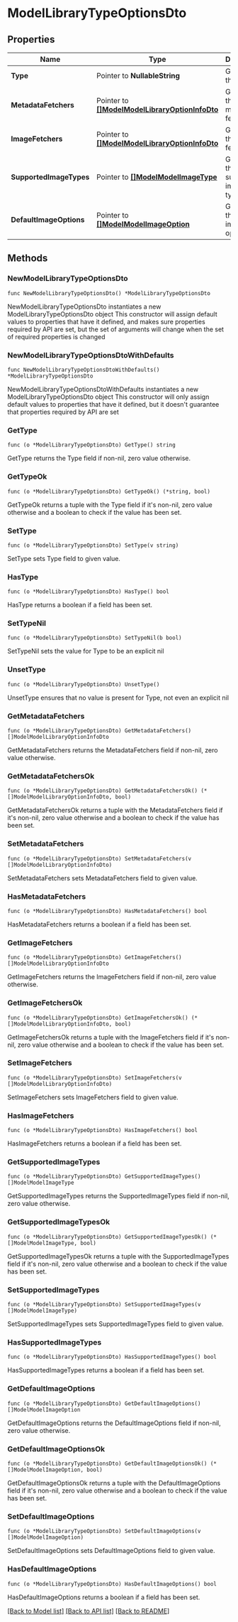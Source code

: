 # ModelLibraryTypeOptionsDto

## Properties

Name | Type | Description | Notes
------------ | ------------- | ------------- | -------------
**Type** | Pointer to **NullableString** | Gets or sets the type. | [optional] 
**MetadataFetchers** | Pointer to [**[]ModelModelLibraryOptionInfoDto**](ModelModelLibraryOptionInfoDto.md) | Gets or sets the metadata fetchers. | [optional] 
**ImageFetchers** | Pointer to [**[]ModelModelLibraryOptionInfoDto**](ModelModelLibraryOptionInfoDto.md) | Gets or sets the image fetchers. | [optional] 
**SupportedImageTypes** | Pointer to [**[]ModelModelImageType**](ModelModelImageType.md) | Gets or sets the supported image types. | [optional] 
**DefaultImageOptions** | Pointer to [**[]ModelModelImageOption**](ModelModelImageOption.md) | Gets or sets the default image options. | [optional] 

## Methods

### NewModelLibraryTypeOptionsDto

`func NewModelLibraryTypeOptionsDto() *ModelLibraryTypeOptionsDto`

NewModelLibraryTypeOptionsDto instantiates a new ModelLibraryTypeOptionsDto object
This constructor will assign default values to properties that have it defined,
and makes sure properties required by API are set, but the set of arguments
will change when the set of required properties is changed

### NewModelLibraryTypeOptionsDtoWithDefaults

`func NewModelLibraryTypeOptionsDtoWithDefaults() *ModelLibraryTypeOptionsDto`

NewModelLibraryTypeOptionsDtoWithDefaults instantiates a new ModelLibraryTypeOptionsDto object
This constructor will only assign default values to properties that have it defined,
but it doesn't guarantee that properties required by API are set

### GetType

`func (o *ModelLibraryTypeOptionsDto) GetType() string`

GetType returns the Type field if non-nil, zero value otherwise.

### GetTypeOk

`func (o *ModelLibraryTypeOptionsDto) GetTypeOk() (*string, bool)`

GetTypeOk returns a tuple with the Type field if it's non-nil, zero value otherwise
and a boolean to check if the value has been set.

### SetType

`func (o *ModelLibraryTypeOptionsDto) SetType(v string)`

SetType sets Type field to given value.

### HasType

`func (o *ModelLibraryTypeOptionsDto) HasType() bool`

HasType returns a boolean if a field has been set.

### SetTypeNil

`func (o *ModelLibraryTypeOptionsDto) SetTypeNil(b bool)`

 SetTypeNil sets the value for Type to be an explicit nil

### UnsetType
`func (o *ModelLibraryTypeOptionsDto) UnsetType()`

UnsetType ensures that no value is present for Type, not even an explicit nil
### GetMetadataFetchers

`func (o *ModelLibraryTypeOptionsDto) GetMetadataFetchers() []ModelModelLibraryOptionInfoDto`

GetMetadataFetchers returns the MetadataFetchers field if non-nil, zero value otherwise.

### GetMetadataFetchersOk

`func (o *ModelLibraryTypeOptionsDto) GetMetadataFetchersOk() (*[]ModelModelLibraryOptionInfoDto, bool)`

GetMetadataFetchersOk returns a tuple with the MetadataFetchers field if it's non-nil, zero value otherwise
and a boolean to check if the value has been set.

### SetMetadataFetchers

`func (o *ModelLibraryTypeOptionsDto) SetMetadataFetchers(v []ModelModelLibraryOptionInfoDto)`

SetMetadataFetchers sets MetadataFetchers field to given value.

### HasMetadataFetchers

`func (o *ModelLibraryTypeOptionsDto) HasMetadataFetchers() bool`

HasMetadataFetchers returns a boolean if a field has been set.

### GetImageFetchers

`func (o *ModelLibraryTypeOptionsDto) GetImageFetchers() []ModelModelLibraryOptionInfoDto`

GetImageFetchers returns the ImageFetchers field if non-nil, zero value otherwise.

### GetImageFetchersOk

`func (o *ModelLibraryTypeOptionsDto) GetImageFetchersOk() (*[]ModelModelLibraryOptionInfoDto, bool)`

GetImageFetchersOk returns a tuple with the ImageFetchers field if it's non-nil, zero value otherwise
and a boolean to check if the value has been set.

### SetImageFetchers

`func (o *ModelLibraryTypeOptionsDto) SetImageFetchers(v []ModelModelLibraryOptionInfoDto)`

SetImageFetchers sets ImageFetchers field to given value.

### HasImageFetchers

`func (o *ModelLibraryTypeOptionsDto) HasImageFetchers() bool`

HasImageFetchers returns a boolean if a field has been set.

### GetSupportedImageTypes

`func (o *ModelLibraryTypeOptionsDto) GetSupportedImageTypes() []ModelModelImageType`

GetSupportedImageTypes returns the SupportedImageTypes field if non-nil, zero value otherwise.

### GetSupportedImageTypesOk

`func (o *ModelLibraryTypeOptionsDto) GetSupportedImageTypesOk() (*[]ModelModelImageType, bool)`

GetSupportedImageTypesOk returns a tuple with the SupportedImageTypes field if it's non-nil, zero value otherwise
and a boolean to check if the value has been set.

### SetSupportedImageTypes

`func (o *ModelLibraryTypeOptionsDto) SetSupportedImageTypes(v []ModelModelImageType)`

SetSupportedImageTypes sets SupportedImageTypes field to given value.

### HasSupportedImageTypes

`func (o *ModelLibraryTypeOptionsDto) HasSupportedImageTypes() bool`

HasSupportedImageTypes returns a boolean if a field has been set.

### GetDefaultImageOptions

`func (o *ModelLibraryTypeOptionsDto) GetDefaultImageOptions() []ModelModelImageOption`

GetDefaultImageOptions returns the DefaultImageOptions field if non-nil, zero value otherwise.

### GetDefaultImageOptionsOk

`func (o *ModelLibraryTypeOptionsDto) GetDefaultImageOptionsOk() (*[]ModelModelImageOption, bool)`

GetDefaultImageOptionsOk returns a tuple with the DefaultImageOptions field if it's non-nil, zero value otherwise
and a boolean to check if the value has been set.

### SetDefaultImageOptions

`func (o *ModelLibraryTypeOptionsDto) SetDefaultImageOptions(v []ModelModelImageOption)`

SetDefaultImageOptions sets DefaultImageOptions field to given value.

### HasDefaultImageOptions

`func (o *ModelLibraryTypeOptionsDto) HasDefaultImageOptions() bool`

HasDefaultImageOptions returns a boolean if a field has been set.


[[Back to Model list]](../README.md#documentation-for-models) [[Back to API list]](../README.md#documentation-for-api-endpoints) [[Back to README]](../README.md)


